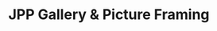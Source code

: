 ---
title: "JPP Gallery & Picture Framing"
url: /grimsby/jpp-gallery-and-picture-framing/
shop: frame
---